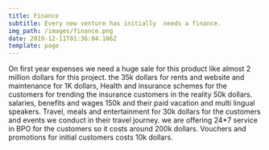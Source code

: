 ```yaml
---
title: Finance
subtitle: Every new venture has initially  needs a finance.
img_path: /images/finance.png
date: 2019-12-11T01:36:04.106Z
template: page
---
```

On first year expenses we need a huge sale for this product like almost 2 million dollars for this project. the 35k dollars for rents and website and maintenance for 1K dollars, Health and insurance schemes for the customers for trending the insurance customers in the reality 50k dollars. salaries, benefits and wages 150k and their paid vacation and multi lingual speakers. Travel, meals and entertainment for 30k dollars for the customers and events we conduct in their travel journey. we are offering 24*7 service in BPO for the customers so it costs around 200k dollars.  Vouchers and promotions for initial customers costs 10k dollars.
